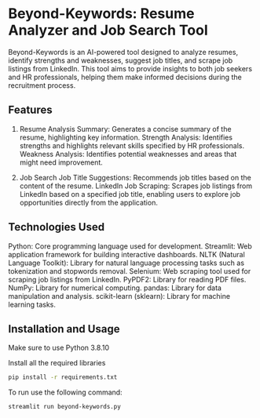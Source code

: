 # Beyond-Keywords: Resume Analyzer and Job Search Tool

Beyond-Keywords is an AI-powered tool designed to analyze resumes, identify strengths and weaknesses,
suggest job titles, and scrape job listings from LinkedIn.
This tool aims to provide insights to both job seekers and HR professionals, helping them make informed decisions during the recruitment process.


## Features

1. Resume Analysis
Summary: Generates a concise summary of the resume, highlighting key information.
Strength Analysis: Identifies strengths and highlights relevant skills specified by HR professionals.
Weakness Analysis: Identifies potential weaknesses and areas that might need improvement.

3. Job Search
Job Title Suggestions: Recommends job titles based on the content of the resume.
LinkedIn Job Scraping: Scrapes job listings from LinkedIn based on a specified job title, enabling users to explore job opportunities directly from the application.

## Technologies Used

Python: Core programming language used for development.
Streamlit: Web application framework for building interactive dashboards.
NLTK (Natural Language Toolkit): Library for natural language processing tasks such as tokenization and stopwords removal.
Selenium: Web scraping tool used for scraping job listings from LinkedIn.
PyPDF2: Library for reading PDF files.
NumPy: Library for numerical computing.
pandas: Library for data manipulation and analysis.
scikit-learn (sklearn): Library for machine learning tasks.

## Installation and Usage
Make sure to use Python 3.8.10

Install all the required libraries
```bash
pip install -r requirements.txt
```

To run use the following command:
```bash
streamlit run beyond-keywords.py
```



